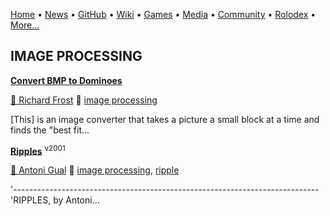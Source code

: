 [Home](https://qb64.com) • [News](news.md) • [GitHub](github.md) • [Wiki](wiki.md) • [Games](games.md) • [Media](media.md) • [Community](community.md) • [Rolodex](rolodex.md) • [More...](more.md)

## IMAGE PROCESSING

**[Convert BMP to Dominoes](convert-bmp-to-dominoes/index)**

[🐝 Richard Frost](richard-frost) 🔗 [image processing](image-processing)

[This] is an image converter that takes a picture a small block at a time and finds the "best fit...

**[Ripples](ripples/index)** <sup>v2001</sup>

[🐝 Antoni Gual](antoni-gual) 🔗 [image processing](image-processing), [ripple](ripple)

'---------------------------------------------------------------------------- 'RIPPLES, by Antoni...
